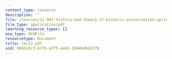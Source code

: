 ```yaml
---
content_type: resource
description: ''
file: /courses/11-947-history-and-theory-of-historic-preservation-spring-2007/9643a5c3b77ba7f5ae6338446d663278_lect2.pdf
file_type: application/pdf
learning_resource_types: []
ocw_type: OCWFile
resourcetype: Document
title: lect2.pdf
uid: 9643a5c3-b77b-a7f5-ae63-38446d663278
---
```


